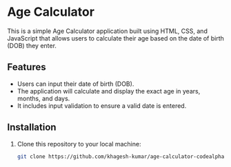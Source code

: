 # Age Calculator

This is a simple Age Calculator application built using HTML, CSS, and JavaScript that allows users to calculate their age based on the date of birth (DOB) they enter.

## Features
- Users can input their date of birth (DOB).
- The application will calculate and display the exact age in years, months, and days.
- It includes input validation to ensure a valid date is entered.
  
## Installation

1. Clone this repository to your local machine:

   ```bash
   git clone https://github.com/khagesh-kumar/age-calculator-codealpha.git

